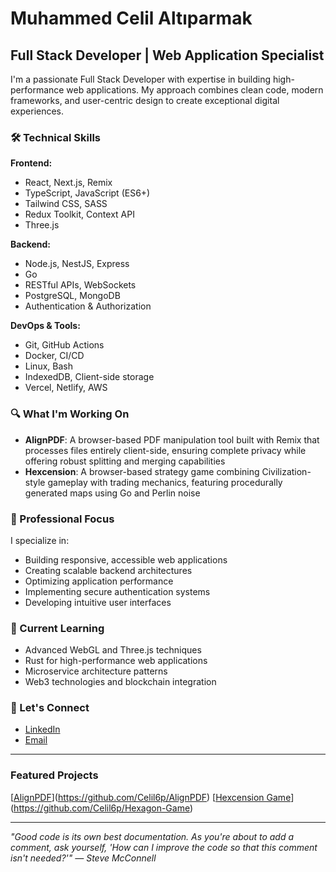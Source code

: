 # Muhammed Celil Altıparmak

## Full Stack Developer | Web Application Specialist

I'm a passionate Full Stack Developer with expertise in building high-performance web applications. My approach combines clean code, modern frameworks, and user-centric design to create exceptional digital experiences.

### 🛠️ Technical Skills

**Frontend:**
- React, Next.js, Remix
- TypeScript, JavaScript (ES6+)
- Tailwind CSS, SASS
- Redux Toolkit, Context API
- Three.js

**Backend:**
- Node.js, NestJS, Express
- Go
- RESTful APIs, WebSockets
- PostgreSQL, MongoDB
- Authentication & Authorization

**DevOps & Tools:**
- Git, GitHub Actions
- Docker, CI/CD
- Linux, Bash
- IndexedDB, Client-side storage
- Vercel, Netlify, AWS

### 🔍 What I'm Working On

- **AlignPDF**: A browser-based PDF manipulation tool built with Remix that processes files entirely client-side, ensuring complete privacy while offering robust splitting and merging capabilities
- **Hexcension**: A browser-based strategy game combining Civilization-style gameplay with trading mechanics, featuring procedurally generated maps using Go and Perlin noise

### 💼 Professional Focus

I specialize in:
- Building responsive, accessible web applications
- Creating scalable backend architectures
- Optimizing application performance
- Implementing secure authentication systems
- Developing intuitive user interfaces

### 🌱 Current Learning

- Advanced WebGL and Three.js techniques
- Rust for high-performance web applications
- Microservice architecture patterns
- Web3 technologies and blockchain integration

### 🤝 Let's Connect

- [LinkedIn](https://www.linkedin.com/in/muhammed-celil-altiparmak-b78097159)
- [Email](mailto:mcelil.altiparmak@gmail.com)

---

### Featured Projects

[[AlignPDF](https://github-readme-stats.vercel.app/api/pin/?username=Celil6p&repo=AlignPDF&theme=dark)](https://github.com/Celil6p/AlignPDF)
[[Hexcension Game](https://github-readme-stats.vercel.app/api/pin/?username=Celil6p&repo=Hexagon-Game&theme=dark)](https://github.com/Celil6p/Hexagon-Game)

---

*"Good code is its own best documentation. As you're about to add a comment, ask yourself, 'How can I improve the code so that this comment isn't needed?'" — Steve McConnell*
